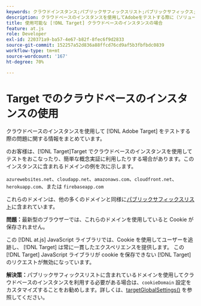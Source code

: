 ```yaml
---
keywords: クラウドインスタンス;パブリックサフィックスリスト;パブリックサフィックス;Cookie;ファーストパーティ Cookie;ファーストパーティ Cookie;azurewebsites.net;cloudapp.net;amazonaws.com;cloudfront.net;herokuapp.com;firebaseapp.com;targetGlobalSettings;cookieDomain
description: クラウドベースのインスタンスを使用してAdobeをテストする際に（ソリューションで）お客様が直面する問題を調査する [!DNL Target] または概念実証用にも使用できます。
title: 使用可能な [!DNL Target] クラウドベースのインスタンスの場合
feature: at.js
role: Developer
exl-id: 220371a9-ba57-4e67-b82f-8fec6f9d2833
source-git-commit: 152257a52d836a88ffcd76cd9af5b3fbfbdc0839
workflow-type: tm+mt
source-wordcount: '167'
ht-degree: 70%

---
```


# Target でのクラウドベースのインスタンスの使用

クラウドベースのインスタンスを使用して [!DNL Adobe Target] をテストする際の問題に関する情報をまとめています。

 のお客様は、[!DNL Target]Target でクラウドベースのインスタンスを使用してテストをおこなったり、簡単な概念実証に利用したりする場合があります。このインスタンスに含まれるドメインの例を次に示します。

`azurewebsites.net`、`cloudapp.net`、`amazonaws.com`、`cloudfront.net`、`herokuapp.com`、または `firebaseapp.com`

これらのドメインは、他の多くのドメインと同様に[パブリックサフィックスリスト](https://publicsuffix.org/list/public_suffix_list.dat)に含まれています。

**問題：**&#x200B;最新型のブラウザーでは、これらのドメインを使用していると Cookie が保存されません。

この [!DNL at.js] JavaScript ライブラリでは、Cookie を使用してユーザーを追跡し、 [!DNL Target] は常に一貫したエクスペリエンスを提供します。 この [!DNL Target] JavaScript ライブラリが cookie を保存できない [!DNL Target] のリクエストが無効になっています。

**解決策：**&#x200B;パブリックサフィックスリストに含まれているドメインを使用してクラウドベースのインスタンスを利用する必要がある場合は、`cookieDomain` 設定をカスタマイズすることをお勧めします。詳しくは、[targetGlobalSettings()](/help/main/c-implementing-target/c-implementing-target-for-client-side-web/targetgobalsettings.md) を参照してください。

